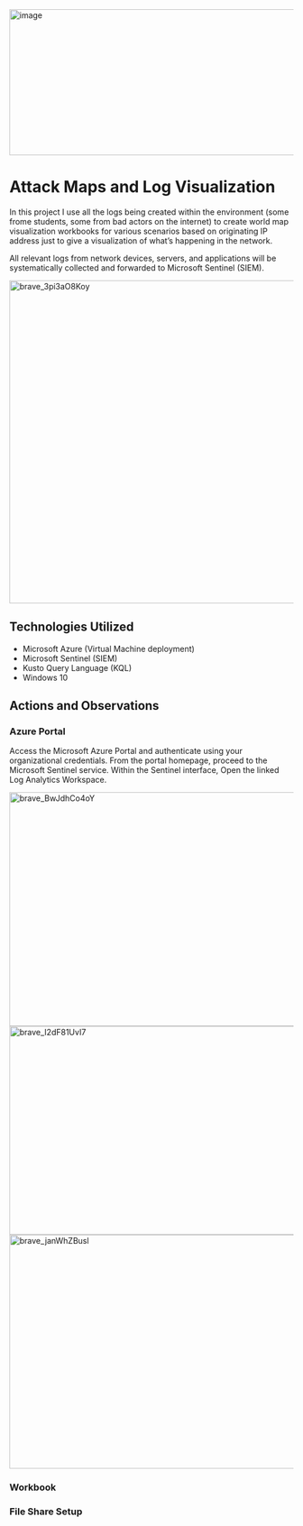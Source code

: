 
<img width="723" height="259" alt="image" src="https://github.com/user-attachments/assets/ff8c0f1c-362a-468d-a74c-47c0bbbb6c07" />


# Attack Maps and Log Visualization
In this project I use all the logs being created within the environment (some frome students, some from bad actors on the internet) to create world map visualization workbooks for various scenarios based on originating IP address just to give a visualization of what’s happening in the network.

All relevant logs from network devices, servers, and applications will be systematically collected and forwarded to Microsoft Sentinel (SIEM).

<img width="1188" height="573" alt="brave_3pi3aO8Koy" src="https://github.com/user-attachments/assets/20af3788-9e8c-454d-ba88-38f741276dd9" />


## Technologies Utilized
- Microsoft Azure (Virtual Machine deployment)
- Microsoft Sentinel (SIEM)
- Kusto Query Language (KQL) 
- Windows 10

## Actions and Observations

### Azure Portal
Access the Microsoft Azure Portal and authenticate using your organizational credentials. From the portal homepage, proceed to the Microsoft Sentinel service. Within the Sentinel interface, Open the linked Log Analytics Workspace.

<img width="929" height="415" alt="brave_BwJdhCo4oY" src="https://github.com/user-attachments/assets/125f3c10-3095-498a-9fb6-f44002b5797a" />

<img width="794" height="370" alt="brave_I2dF81UvI7" src="https://github.com/user-attachments/assets/bb061255-109e-4692-b3a1-6c58274414db" />

<img width="732" height="415" alt="brave_janWhZBusl" src="https://github.com/user-attachments/assets/6b0c59f0-8967-49d6-bdb1-7c71ebfc5a8f" />

### Workbook

### File Share Setup
